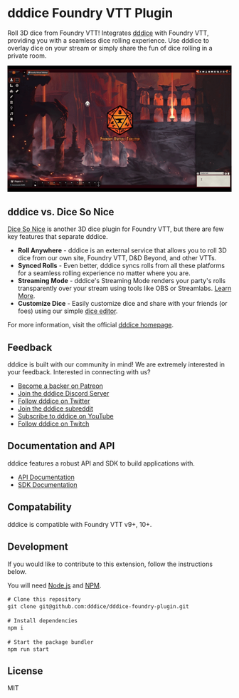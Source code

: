 # dddice Foundry VTT Plugin

Roll 3D dice from Foundry VTT! Integrates [dddice](https://dddice.com) with Foundry VTT, providing you with a seamless dice rolling experience. Use dddice to overlay dice on your stream or simply share the fun of dice rolling in a private room.

![dddice Foundry VTT Plugin](./assets/dddice-foundry-plugin.gif?raw=true)

## dddice vs. Dice So Nice

[Dice So Nice](https://foundryvtt.com/packages/dice-so-nice/) is another 3D dice plugin for Foundry VTT, but there are few key features that separate dddice.

- **Roll Anywhere** - dddice is an external service that allows you to roll 3D dice from our own site, Foundry VTT, D&D Beyond, and other VTTs.
- **Synced Rolls** - Even better, dddice syncs rolls from all these platforms for a seamless rolling experience no matter where you are.
- **Streaming Mode** - dddice's Streaming Mode renders your party's rolls transparently over your stream using tools like OBS or Streamlabs. [Learn More](https://dddice.com/for-streamers).
- **Customize Dice** - Easily customize dice and share with your friends (or foes) using our simple [dice editor](https://dddice.com/editor?ref=foundry).

For more information, visit the official [dddice homepage](https://dddice.com?ref=foundry).

## Feedback

dddice is built with our community in mind! We are extremely interested in your feedback. Interested in connecting with us?

- [Become a backer on Patreon](https://www.patreon.com/dddice)
- [Join the dddice Discord Server](https://discord.gg/NsNnd8xQ6K)
- [Follow dddice on Twitter](https://twitter.com/dddice_app)
- [Join the dddice subreddit](https://reddit.com/r/dddice)
- [Subscribe to dddice on YouTube](https://www.youtube.com/channel/UC8OaoMy-oFAvebUi_rOc1dQ)
- [Follow dddice on Twitch](https://www.twitch.tv/dddice_app)

## Documentation and API

dddice features a robust API and SDK to build applications with.

- [API Documentation](https://docs.dddice.com/api?ref=foundry)
- [SDK Documentation](https://docs.dddice.com/sdk/js/latest?ref=foundry)

## Compatability

dddice is compatible with Foundry VTT v9+, 10+.

## Development

If you would like to contribute to this extension, follow the instructions below.

You will need [Node.js](https://nodejs.org/en/) and [NPM](https://www.npmjs.com/).

```shell
# Clone this repository
git clone git@github.com:dddice/dddice-foundry-plugin.git

# Install dependencies
npm i

# Start the package bundler
npm run start
```

## License

MIT
